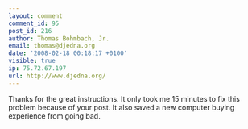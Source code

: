 ```yaml
---
layout: comment
comment_id: 95
post_id: 216
author: Thomas Bohmbach, Jr.
email: thomas@djedna.org
date: '2008-02-18 00:18:17 +0100'
visible: true
ip: 75.72.67.197
url: http://www.djedna.org/
---
```

Thanks for the great instructions.  It only took me 15 minutes to fix this problem because of your post.  It also saved a new computer buying experience from going bad.

